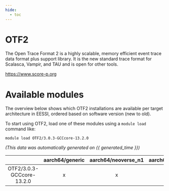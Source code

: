 ```yaml
---
hide:
  - toc
---
```


OTF2
====


The Open Trace Format 2 is a highly scalable, memory efficient event trace data format plus support library. It is the new standard trace format for Scalasca, Vampir, and TAU and is open for other tools.

https://www.score-p.org
# Available modules


The overview below shows which OTF2 installations are available per target architecture in EESSI, ordered based on software version (new to old).

To start using OTF2, load one of these modules using a `module load` command like:

```shell
module load OTF2/3.0.3-GCCcore-13.2.0
```

*(This data was automatically generated on {{ generated_time }})*  

| |aarch64/generic|aarch64/neoverse_n1|aarch64/neoverse_v1|x86_64/generic|x86_64/amd/zen2|x86_64/amd/zen3|x86_64/amd/zen4|x86_64/intel/haswell|x86_64/intel/skylake_avx512|
| :---: | :---: | :---: | :---: | :---: | :---: | :---: | :---: | :---: | :---: |
|OTF2/3.0.3-GCCcore-13.2.0|x|x|x|x|x|x|x|x|x|
